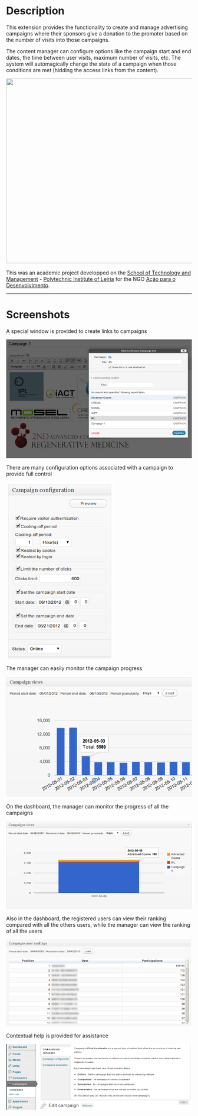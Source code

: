 # Description #
This extension provides the functionality to create and manage advertising campaigns where their sponsors give a donation to the promoter based on the number of visits into those campaigns.

The content manager can configure options like the campaign start and end dates, the time between user visits, maximum number of visits, etc. The system will automagically change the state of a campaign when those conditions are met (hidding the access links from the content).

<a href='http://www.youtube.com/watch?feature=player_embedded&v=NAEfXK-M0TE' target='_blank'><img src='http://img.youtube.com/vi/NAEfXK-M0TE/0.jpg' width='830' height=500 /></a>

This was an academic project developped on the [School of Technology and Management](http://www.estg.ipleiria.pt/) - [Polytechnic Institute of Leiria](http://www.ipleiria.pt/) for the NGO [Ação para o Desenvolvimento](http://www.adbissau.org/).


---


# Screenshots #


A special window is provided to create links to campaigns

![](https://github.com/cesperanc/click-to-donate-for-wordpress/raw/master/screenshot-1.png)


There are many configuration options associated with a campaign to provide full control

![](https://github.com/cesperanc/click-to-donate-for-wordpress/raw/master/screenshot-2.png)


The manager can easily monitor the campaign progress

![](https://github.com/cesperanc/click-to-donate-for-wordpress/raw/master/screenshot-3.png)


On the dashboard, the manager can monitor the progress of all the campaigns

![](https://github.com/cesperanc/click-to-donate-for-wordpress/raw/master/screenshot-4.png)


Also in the dashboard, the registered users can view their ranking compared with all the others users, while the manager can view the ranking of all the users

![](https://github.com/cesperanc/click-to-donate-for-wordpress/raw/master/screenshot-5.png)


Contextual help is provided for assistance

![](https://github.com/cesperanc/click-to-donate-for-wordpress/raw/master/screenshot-6.png)
